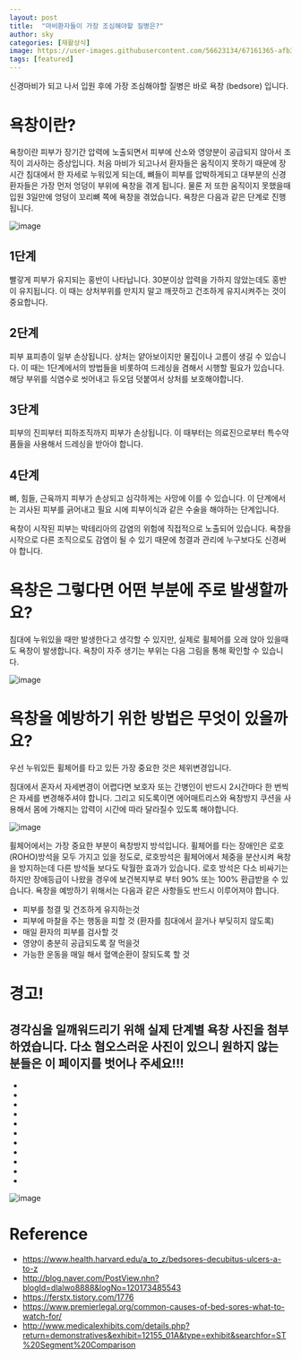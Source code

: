 ```yaml
---
layout: post
title:  "마비환자들이 가장 조심해야할 질병은?"
author: sky
categories: [재활상식]
image: https://user-images.githubusercontent.com/56623134/67161365-afb38d00-f394-11e9-99c7-54ecc7f6f588.png
tags: [featured]
--- 
```

신경마비가 되고 나서 입원 후에 가장 조심해야할 질병은 바로 욕창 (bedsore) 입니다.

# 욕창이란?

욕창이란 피부가 장기간 압력에 노출되면서 피부에 산소와 영양분이 공급되지 않아서 조직이 괴사하는 증상입니다. 처음 마비가 되고나서 환자들은 움직이지 못하기 때문에 장시간 침대에서 한 자세로 누워있게 되는데, 뼈들이 피부를 압박하게되고 대부분의 신경환자들은 가장 먼저 엉덩이 부위에 욕창을 겪게 됩니다. 물론 저 또한 움직이지 못했을때 입원 3일만에 엉덩이 꼬리뼈 쪽에 욕창을 겪었습니다. 
욕창은 다음과 같은 단계로 진행됩니다.

![image](https://user-images.githubusercontent.com/56623134/67161283-f785e480-f393-11e9-8935-c7b72f3f2dc5.png)
 
## 1단계
빨갛게 피부가 유지되는 홍반이 나타납니다. 30분이상 압력을 가하지 않았는데도 홍반이 유지됩니다. 이 때는 상처부위를 만지지 말고 깨끗하고 건조하게 유지시켜주는 것이 중요합니다.
## 2단계
피부 표피층이 일부 손상됩니다. 상처는 얕아보이지만 물집이나 고름이 생길 수 있습니다. 이 때는 1단계에서의 방법들을 비롯하여 드레싱을 겸해서 시행할 필요가 있습니다. 해당 부위를 식염수로 씻어내고 듀오덤 덧붙여서 상처를 보호해야합니다.
## 3단계
피부의 진피부터 피하조직까지 피부가 손상됩니다. 이 때부터는 의료진으로부터 특수약품들을 사용해서 드레싱을 받아야 합니다.
## 4단계
뼈, 힘들, 근육까지 피부가 손상되고 심각하게는 사망에 이를 수 있습니다. 이 단계에서는 괴사된 피부를 긁어내고 필요 시에 피부이식과 같은 수술을 해야하는 단계입니다.
 
욕창이 시작된 피부는 박테리아의 감염의 위험에 직접적으로 노출되어 있습니다. 욕창을 시작으로 다른 조직으로도 감염이 될 수 있기 때문에 청결과 관리에 누구보다도 신경써야 합니다.


# 욕창은 그렇다면 어떤 부분에 주로 발생할까요?
 
침대에 누워있을 때만 발생한다고 생각할 수 있지만, 실제로 휠체어를 오래 앉아 있을때도 욕창이 발생합니다. 욕창이 자주 생기는 부위는 다음 그림을 통해 확인할 수 있습니다.
 
![image](https://user-images.githubusercontent.com/56623134/67161289-04a2d380-f394-11e9-9290-3a954de16049.png)

 
# 욕창을 예방하기 위한 방법은 무엇이 있을까요?
 
우선 누워있든 휠체어를 타고 있든 가장 중요한 것은 체위변경입니다.
 
침대에서 혼자서 자세변경이 어렵다면 보호자  또는 간병인이 반드시 2시간마다 한 번씩은 자세를 변경해주셔야 합니다. 그리고 되도록이면 에어매트리스와 욕창방지 쿠션을 사용해서 몸에 가해지는 압력이 시간에 따라 달라질수 있도록 해야합니다.
 
 ![image](https://user-images.githubusercontent.com/56623134/67161295-15534980-f394-11e9-8866-6b270b32fd76.png)

 
휠체어에서는 가장 중요한 부분이 욕창방지 방석입니다. 휠체어를 타는 장애인은 로호 (ROHO)방석을 모두 가지고 있을 정도로, 로호방석은 휠체어에서 체중을 분산시켜 욕창을 방지하는데 다른 방석들 보다도 탁월한 효과가 있습니다. 로호 방석은 다소 비싸기는 하지만 장애등급이 나왔을 경우에 보건복지부로 부터 90% 또는 100% 환급받을 수 있습니다.
욕창을 예방하기 위해서는 다음과 같은 사항들도 반드시 이루어져야 합니다.
 
 - 피부를 청결 및 건조하게 유지하는것
 - 피부에 마찰을 주는 행동을 피할 것 (환자를 침대에서 끌거나 부딪히지 않도록)
 - 매일 환자의 피부를 검사할 것
 - 영양이 충분히 공급되도록 잘 먹을것
 - 가능한 운동을 매일 해서 혈액순환이 잘되도록 할 것
 
 
# 경고!
경각심을 일깨워드리기 위해 실제 단계별 욕창 사진을 첨부하였습니다. 다소 혐오스러운 사진이 있으니 원하지 않는 분들은 이 페이지를 벗어나 주세요!!!
 - 
 - 
 - 
 - 
 - 
 - 
 - 
 - 
 - 
 - 
 - 
 - 
![image](https://user-images.githubusercontent.com/56623134/67161305-23a16580-f394-11e9-9f7b-e2d0c7a255aa.png)

 
# Reference
 - https://www.health.harvard.edu/a_to_z/bedsores-decubitus-ulcers-a-to-z
 - http://blog.naver.com/PostView.nhn?blogId=dlalwo8888&logNo=120173485543
 - https://ferstx.tistory.com/1776
 - https://www.premierlegal.org/common-causes-of-bed-sores-what-to-watch-for/
 - http://www.medicalexhibits.com/details.php?return=demonstratives&exhibit=12155_01A&type=exhibit&searchfor=ST%20Segment%20Comparison
